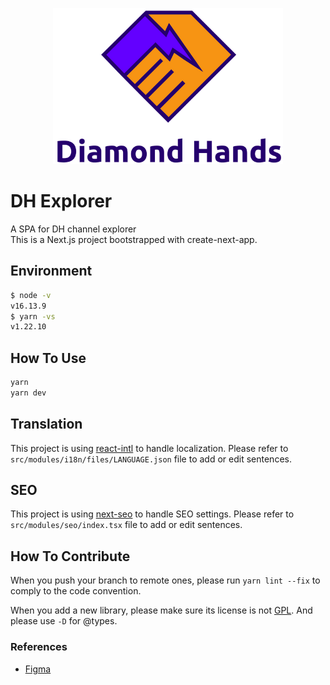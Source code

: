 <p align="center"><img src="public/dh-logo.png" height="250" alt="web3-gateway" /></p>

# DH Explorer

A SPA for DH channel explorer<br />
This is a Next.js project bootstrapped with create-next-app.

## Environment

```zsh
$ node -v
v16.13.9
$ yarn -vs
v1.22.10
```

## How To Use

```bash
yarn
yarn dev
```

## Translation

This project is using [react-intl](https://github.com/formatjs/formatjs) to handle localization.
Please refer to `src/modules/i18n/files/LANGUAGE.json` file to add or edit sentences.

## SEO

This project is using [next-seo](https://github.com/garmeeh/next-seo) to handle SEO settings. Please
refer to `src/modules/seo/index.tsx` file to add or edit sentences.

## How To Contribute

When you push your branch to remote ones, please run `yarn lint --fix` to comply to the code convention.

When you add a new library, please make sure its license is not
[GPL](https://en.wikipedia.org/wiki/GNU_General_Public_License). And please use `-D` for @types.

### References

- [Figma](https://www.figma.com/file/YqrvbuqniHxqF6xdvvwnlo/20211029-3_Channel-Explorer?node-id=0%3A1)
